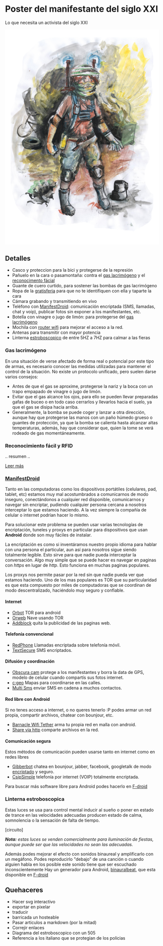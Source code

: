 # Poster del manifestante del siglo XXI

Lo que necesita un activista del siglo XXI

![Poster](poster/poster_revolucionario_de_accion_chico.png)

## Detalles

* Casco y proteccion para la bici y protegerse de la represión
* Pañuelo en la cara o pasamontaña: contra el [gas lacrimógeno](#gas-lacrimgeno) y el [reconocimento fácial](#reconocimiento-fcial)
* Guante de cuero curtido, para sostener las bombas de gas lacrimógeno
* Ropa de la [gratisferia](Gratiferia.md) para que no te identifiquen con ella y taparte la cara
* Cámara grabando y transmitiendo en vivo
* Teléfono con [ManifestDroid](#manifestdroid): comunicación encriptada (SMS, llamadas, chat y voip), publicar fotos sin exponer a los manifestantes, etc.
* Botella con vinagre o jugo de limón: para protegerse del [gas lacrimógeno](#gas-lacrimgeno)
* Mochila con [router wifi](/b4zz4/NodoDeGuerrilla/) para mejorar el acceso a la red.
* Antenas para transmitir con mayor potencia
* Linterna [estroboscopico](https://www.instructables.com/id/Stop-Time-with-an-LED-Stroboscope/?ALLSTEPS) de entre 5HZ a 7HZ para calmar a las fieras

### Gas lacrimógeno

En una situación de verse afectado de forma real o potencial por este tipo de armas, es necesario conocer las medidas utilizadas para mantener el control de la situación. No existe un protocolo unificado, pero suelen darse varios consejos:

- Antes de que el gas se aproxime, protegerse la nariz y la boca con un trapo empapado de vinagre o jugo de limón.
- Evitar que el gas alcance los ojos, para ello se pueden llevar preparadas gafas de buceo o en todo caso cerrarlos y llevarlos hacia el suelo, ya que el gas se disipa hacia arriba. 
- Generalmente, la bomba se puede coger y lanzar a otra dirección, aunque hay que protegerse las manos con un paño húmedo grueso o guantes de protección, ya que la bomba se calienta hasta alcanzar altas temperaturas, además, hay que considerar que, quien la tome se verá rodeado de gas momentáneamente.

### Reconocimiento fácil y RFID

.. resumen ..

[Leer más](SIBIOS.md)

### [ManifestDroid](manifestdroid/)

Tanto en las computadoras como los dispositivos portátiles (celulares, pad, tablet, etc) estamos muy mal acostumbrados a comunicarnos de modo inseguro, conectándonos a cualquier red disponible, comunicarnos y navegar sin encriptar, pudiendo cualquier persona cercana a nosotros interceptar lo que estamos haciendo. A la vez siempre la compañía de celular o internet podrían hacer lo mismo.

Para solucionar este problema se pueden usar varias tecnologías de encriptación, tuneles y proxys en particular para dispositivos que usan **Android** donde son muy fáciles de instalar. 

La encriptación es como si inventáramos nuestro propio idioma para hablar con una persona el particular, aun así para nosotros sigue siendo totalmente legible. Esto sirve para que nadie pueda interceptar la conversación. Algo muy simple que se puede hacer es navegar en paginas con _https_ en lugar de _http_. Esto funciona en muchas paginas populares.

Los proxys nos permite pasar por la red sin que nadie pueda ver que estamos haciendo. Uno de los mas populares es TOR que su particularidad es que esta compuesto por miles de computadoras que se coordinan de modo descentralizado, haciéndolo muy seguro y confiable.

#### Internet

* [Orbot](http://f-droid.org/repository/browse/?fdfilter=browser&fdid=org.torproject.android) TOR para android
* [Orweb](http://f-droid.org/repository/browse/?fdfilter=browser&fdid=info.guardianproject.browser) Nave usando TOR
* [Addblock](http://f-droid.org/repository/browse/?fdfilter=adblock&fdid=org.adblockplus.android) quita la publicidad de las paginas web.

#### Telefonía convencional

* [RedPhone](http://www.whispersystems.org/) Llamadas encriptada sobre telefonía móvil.
* [TextSecure](http://www.whispersystems.org/) SMS encriptados.

#### Difusión y coordinación

* [Obscura cam](https://guardianproject.info/apps/obscuracam/) protege a los manifestantes y borra la data de GPS, modelo de celular cuando compartís sus fotos internet.
* [c:geo](http://f-droid.org/repository/browse/?fdfilter=osm&fdid=cgeo.geocaching) Mapas para coordinarse en las calles.
* [Multi Sms](https://f-droid.org/repo/com.hectorone.multismssender_13.apk) enviar SMS en cadena a muchos contactos.

#### Red libre con Android

Si no tenes acceso a internet, o no queres tenerlo :P podes armar un red propia, compartir archivos, chatear con bounjour, etc.

* [Barnacle Wifi Tether](http://f-droid.org/repository/browse/?fdfilter=Barnacle%20Wifi%20Tether&fdid=net.szym.barnacle) arma tu propia red en malla con android.
* [Share via http](http://f-droid.org/repository/browse/?fdfilter=share%20via%20http&fdid=com.MarcosDiez.shareviahttp) comparte archivos en la red.

#### Comunicación segura

Estos métodos de comunicación pueden usarse tanto en internet como en redes libres

* [Gibberbot](https://guardianproject.info/apps/gibber/) chatea en bounjour, jabber, facebook, googletalk de modo [encriptado](http://wiki.partidopirata.com.ar/Gibberbot_con_OTR) y seguro.
* [CsipSimple](https://code.google.com/p/csipsimple/) telefonía por internet (VOIP) totalmente encriptada.

Para buscar más software libre para Android podes hacerlo en [F-droid](https://f-droid.org/)

### Linterna estroboscopica

Estas luces se usa para control mental inducir al sueño o poner en estado de trance en las velocidades adecuadas producen estado de calma, somnolencia o la sensación de falta de tiempo.

[circuito]

_**Nota:** estas luces se venden comercialmente para iluminación de fiestas, aunque puede ser que las velocidades no sean las adecuadas._

Además podes mejorar el efecto con sonidos binaureal y amplificarlo con un megáfono. Podes reproducirlo "debajo" de una canción o cuando alguien habla en los posible este sonido tiene que ser escuchado inconscientemente
Hay un generador para Android, [binauralbeat](https://f-droid.org/repository/browse/?fdfilter=binaural&fdid=com.ihunda.android.binauralbeat), que esta disponible en [F-droid](https://f-droid.org/)

## Quehaceres

* Hacer svg interactivo
 * exportar en pixelar
 * traducir
* barricada un hosteable
* Pasar articulos a markdown (por la mitad)
 * Correjir enlaces
* Diagrama del estroboscopico con un 505
* Referencia a los italiano que se protegian de los policias
